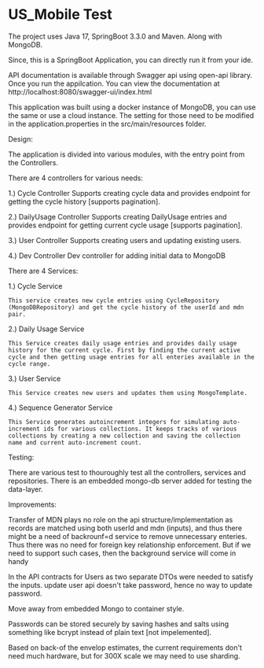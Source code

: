 # US_Mobile Test

The project uses Java 17, SpringBoot 3.3.0 and Maven. Along with MongoDB.

Since, this is a SpringBoot Application, you can directly run it from your ide.

API documentation is available through Swagger api using open-api library. Once you run the appilcation. You can view the documentation at http://localhost:8080/swagger-ui/index.html

This application was built using a docker instance of MongoDB, you can use the same or use a cloud instance. The setting for those need to be modified in the application.properties in the src/main/resources folder.

Design:


The application is divided into various modules, with the entry point from the Controllers.

There are 4 controllers for various needs:

1.) Cycle Controller
Supports creating cycle data and provides endpoint for getting the cycle history [supports pagination].

2.) DailyUsage Controller
Supports creating DailyUsage entries and provides endpoint for getting current cycle usage [supports pagination].

3.) User Controller
Supports creating users and updating existing users.

4.) Dev Controller
Dev controller for adding initial data to MongoDB

There are 4 Services:

1.) Cycle Service

	This service creates new cycle entries using CycleRepository (MongoDBRepository) and get the cycle history of the userId and mdn pair.

2.) Daily Usage Service

	This Service creates daily usage entries and provides daily usage history for the current cycle. First by finding the current active cycle and then getting usage entries for all enteries available in the cycle range.

3.) User Service

	This Service creates new users and updates them using MongoTemplate.

4.) Sequence Generator Service

	This Service generates autoincrement integers for simulating auto-increment ids for various collections. It keeps tracks of various collections by creating a new collection and saving the collection name and current auto-increment count.


Testing:

There are various test to thouroughly test all the controllers, services and repositories. There is an embedded mongo-db server added for testing the data-layer. 


Improvements:

Transfer of MDN plays no role on the api structure/implementation as records are matched using both userId and mdn (inputs), and thus there might be a need of backrounf=d service to remove unnecessary enteries. Thus there was no need for foreign key relationship enforcement. But if we need to support such cases, then the background service will come in handy

In the API contracts for Users as two separate DTOs were needed to satisfy the inputs. update user api doesn't take password, hence no way to update password.

Move away from embedded Mongo to container style.

Passwords can be stored securely by saving hashes and salts using something like bcrypt instead of plain text [not impelemented].

Based on back-of the envelop estimates, the current requirements don't need much hardware, but for 300X scale we may need to use sharding. 



